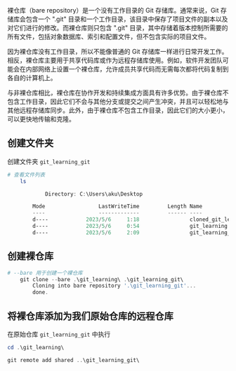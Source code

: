 裸仓库（bare repository）是一个没有工作目录的 Git 存储库。通常来说，Git 存储库会包含一个 ".git" 目录和一个工作目录，该目录中保存了项目文件的副本以及对它们进行的修改。而裸仓库则只包含 ".git" 目录，其中存储着版本控制所需要的所有文件，包括对象数据库、索引和配置文件，但不包含实际的项目文件。

因为裸仓库没有工作目录，所以不能像普通的 Git 存储库一样进行日常开发工作。相反，裸仓库主要用于共享代码库或作为远程存储库使用。例如，软件开发团队可能会在内部网络上设置一个裸仓库，允许成员共享代码而无需每次都将代码复制到各自的计算机上。

与非裸仓库相比，裸仓库在协作开发和持续集成方面具有许多优势。由于裸仓库不包含工作目录，因此它们不会与其他分支或提交之间产生冲突，并且可以轻松地与其他远程存储库同步。此外，由于裸仓库不包含工作目录，因此它们的大小更小，可以更快地传输和克隆。

## 创建文件夹 

创建文件夹 `git_learning_git`

```powershell
# 查看文件列表
	ls

		    Directory: C:\Users\aku\Desktop

		Mode                 LastWriteTime         Length Name
		----                 -------------         ------ ----
		d----            2023/5/6     1:18                cloned_git_learnnig
		d----            2023/5/6     0:54                git_learning
		d----            2023/5/6     2:09                git_learning_git
```

## 创建裸仓库
```powershell
# --bare 用于创建一个裸仓库
	git clone --bare .\git_learning\ .\git_learning_git\
		Cloning into bare repository '.\git_learning_git'...
		done.
```

## 将裸仓库添加为我们原始仓库的远程仓库

在原始仓库 `git_learning_git` 中执行
```powershell
cd .\git_learning\

git remote add shared ..\git_learning_git\
```
